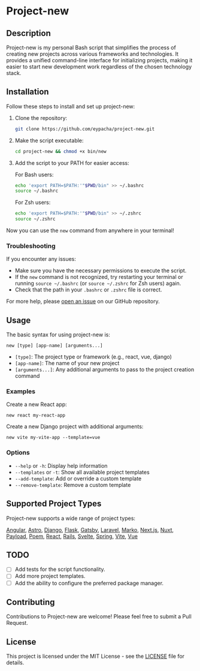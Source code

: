 # Project-new

## Description
Project-new is my personal Bash script that simplifies the process of creating new projects across various frameworks and technologies. It provides a unified command-line interface for initializing projects, making it easier to start new development work regardless of the chosen technology stack.

## Installation

Follow these steps to install and set up project-new:

1. Clone the repository:
   ```bash
   git clone https://github.com/eypacha/project-new.git
   ```

2. Make the script executable:
   ```bash
   cd project-new && chmod +x bin/new
   ```

3. Add the script to your PATH for easier access:
   
   For Bash users:
   ```bash
   echo 'export PATH=$PATH:'"$PWD/bin" >> ~/.bashrc
   source ~/.bashrc
   ```
   
   For Zsh users:
   ```bash
   echo 'export PATH=$PATH:'"$PWD/bin" >> ~/.zshrc
   source ~/.zshrc
   ```

Now you can use the `new` command from anywhere in your terminal!

### Troubleshooting

If you encounter any issues:

- Make sure you have the necessary permissions to execute the script.
- If the `new` command is not recognized, try restarting your terminal or running `source ~/.bashrc` (or `source ~/.zshrc` for Zsh users) again.
- Check that the path in your `.bashrc` or `.zshrc` file is correct.

For more help, please [open an issue](https://github.com/eypacha/project-new/issues) on our GitHub repository.

## Usage

The basic syntax for using project-new is:

```
new [type] [app-name] [arguments...]
```

- `[type]`: The project type or framework (e.g., react, vue, django)
- `[app-name]`: The name of your new project
- `[arguments...]`: Any additional arguments to pass to the project creation command

### Examples

Create a new React app:
```
new react my-react-app
```

Create a new Django project with additional arguments:
```
new vite my-vite-app --template=vue
```

### Options

- `--help` or `-h`: Display help information
- `--templates` or `-t`: Show all available project templates
- `--add-template`: Add or override a custom template
- `--remove-template`: Remove a custom template

## Supported Project Types

Project-new supports a wide range of project types:

[Angular](https://angular.io/), [Astro](https://astro.build/), [Django](https://www.djangoproject.com/), [Flask](https://flask.palletsprojects.com/), [Gatsby](https://www.gatsbyjs.com/), [Laravel](https://laravel.com/), [Marko](https://markojs.com/), [Next.js](https://nextjs.org/), [Nuxt](https://nuxtjs.org/), [Payload](https://payloadcms.com/), [Poem](https://docs.rs/poem), [React](https://reactjs.org/), [Rails](https://rubyonrails.org/), [Svelte](https://svelte.dev/), [Spring](https://spring.io/), [Vite](https://vitejs.dev/), [Vue](https://vuejs.org/)

## TODO

- [ ] Add tests for the script functionality.
- [ ] Add more project templates.
- [ ] Add the ability to configure the preferred package manager.

## Contributing

Contributions to Project-new are welcome! Please feel free to submit a Pull Request.

## License

This project is licensed under the MIT License - see the [LICENSE](LICENSE) file for details.